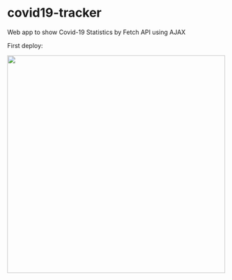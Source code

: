 # covid19-tracker
Web app to show Covid-19 Statistics by Fetch API using AJAX  

First deploy:  
<p>
  <img width="500" src="https://user-images.githubusercontent.com/76253393/147522616-90330e61-6360-43ab-8e7d-89c360213465.png">
</p>
